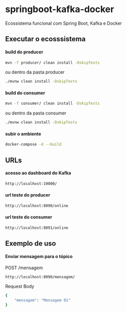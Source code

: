 # springboot-kafka-docker
Ecossistema funcional com Spring Boot, Kafka e Docker

## Executar o ecosssistema
#### build do producer
```bash
mvn -f producer/ clean install -DskipTests
```
ou dentro da pasta producer
```bash
./mvnw clean install -DskipTests

```
#### build do consumer
```bash
mvn -f consumer/ clean install -DskipTests
```
ou dentro da pasta consumer
```bash
./mvnw clean install -DskipTests

```
#### subir o ambiente
```bash
docker-compose -d --build
```

## URLs
#### acesso ao dashboard do Kafka
```bash
http://localhost:19000/
```
#### url teste do producer
```bash
http://localhost:8090/online
```
#### url teste do consumer
```bash
http://localhost:8091/online
```

## Exemplo de uso
#### Enviar mensagem para o tópico
POST /mensagem
```bash
http://localhost:8090/mensagem/
```
Request Body 
```bash
{
	"mensagem": "Mensagem 01"
}
```

